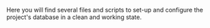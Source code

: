 Here you will find several files and scripts to set-up and configure the project's database in a clean and working state.
